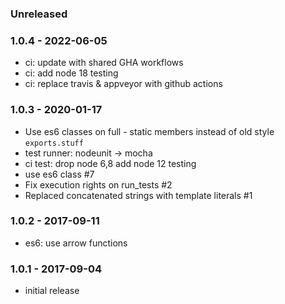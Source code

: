 
### Unreleased

### 1.0.4 - 2022-06-05

- ci: update with shared GHA workflows
- ci: add node 18 testing
- ci: replace travis & appveyor with github actions


### 1.0.3 - 2020-01-17

- Use es6 classes on full - static members instead of old style `exports.stuff`
- test runner: nodeunit -> mocha
- ci test: drop node 6,8 add node 12 testing
- use es6 class #7
- Fix execution rights on run_tests #2
- Replaced concatenated strings with template literals #1


### 1.0.2 - 2017-09-11

- es6: use arrow functions


### 1.0.1 - 2017-09-04

- initial release


[1.0.4]: https://github.com/haraka/haraka-dsn/releases/tag/1.0.4
